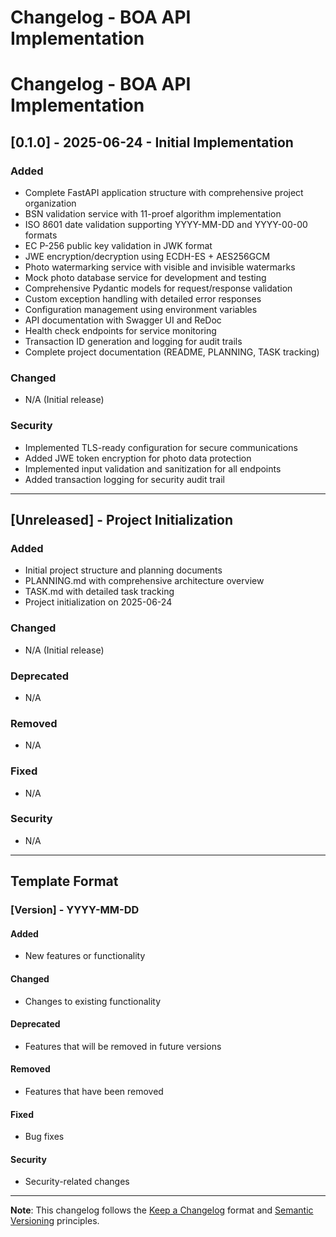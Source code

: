 # Changelog - BOA API Implementation

# Changelog - BOA API Implementation

## [0.1.0] - 2025-06-24 - Initial Implementation

### Added
- Complete FastAPI application structure with comprehensive project organization
- BSN validation service with 11-proef algorithm implementation
- ISO 8601 date validation supporting YYYY-MM-DD and YYYY-00-00 formats
- EC P-256 public key validation in JWK format
- JWE encryption/decryption using ECDH-ES + AES256GCM
- Photo watermarking service with visible and invisible watermarks
- Mock photo database service for development and testing
- Comprehensive Pydantic models for request/response validation
- Custom exception handling with detailed error responses
- Configuration management using environment variables
- API documentation with Swagger UI and ReDoc
- Health check endpoints for service monitoring
- Transaction ID generation and logging for audit trails
- Complete project documentation (README, PLANNING, TASK tracking)

### Changed
- N/A (Initial release)

### Security
- Implemented TLS-ready configuration for secure communications
- Added JWE token encryption for photo data protection
- Implemented input validation and sanitization for all endpoints
- Added transaction logging for security audit trail

---

## [Unreleased] - Project Initialization

### Added
- Initial project structure and planning documents
- PLANNING.md with comprehensive architecture overview
- TASK.md with detailed task tracking
- Project initialization on 2025-06-24

### Changed
- N/A (Initial release)

### Deprecated
- N/A

### Removed
- N/A

### Fixed
- N/A

### Security
- N/A

---

## Template Format

### [Version] - YYYY-MM-DD

#### Added
- New features or functionality

#### Changed
- Changes to existing functionality

#### Deprecated
- Features that will be removed in future versions

#### Removed
- Features that have been removed

#### Fixed
- Bug fixes

#### Security
- Security-related changes

---

**Note**: This changelog follows the [Keep a Changelog](https://keepachangelog.com/en/1.0.0/) format and [Semantic Versioning](https://semver.org/spec/v2.0.0.html) principles.
